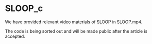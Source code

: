 # SLOOP_c
We have provided relevant video materials of SLOOP in SLOOP.mp4. 

The code is being sorted out and will be made public after the article is accepted.
